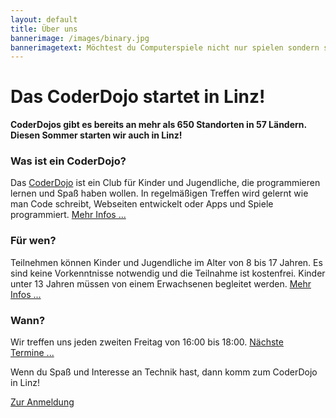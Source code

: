 ```yaml
---
layout: default
title: Über uns
bannerimage: /images/binary.jpg
bannerimagetext: Möchtest du Computerspiele nicht nur spielen sondern selbst programmieren? Dann bist du richtig beim CoderDojo!
---
```


# Das CoderDojo startet in Linz!

**CoderDojos gibt es bereits an mehr als 650 Standorten in 57 Ländern. Diesen Sommer starten wir auch in Linz!**

<div class="row">
	<div class="col-md-4">
		<h3>Was ist ein CoderDojo?</h3>
		<p>
			Das <a href="https://coderdojo.com/" target="_blank">CoderDojo</a> ist ein Club für Kinder und Jugendliche, die programmieren lernen und Spaß haben wollen.
			In regelmäßigen Treffen wird gelernt wie man Code schreibt, Webseiten entwickelt oder Apps und Spiele programmiert. 
            <a href="/infos/kinder.html">Mehr Infos&nbsp;...</a>
		</p>
	</div>
	<div class="col-md-4">
		<h3>Für wen?</h3>
		<p>
			Teilnehmen können Kinder und Jugendliche im Alter von 8 bis 17 Jahren.
			Es sind keine Vorkenntnisse notwendig und die Teilnahme ist kostenfrei.
			Kinder unter 13 Jahren müssen von einem Erwachsenen begleitet werden. 
            <a href="/infos/eltern.html">Mehr Infos&nbsp;...</a>
		</p>
	</div>
	<div class="col-md-4">
		<h3>Wann?</h3>
		<p>Wir treffen uns jeden zweiten Freitag von 16:00 bis 18:00. <a href="/termine.html">Nächste Termine&nbsp;...</a></p>
		<p>Wenn du Spaß und Interesse an Technik hast, dann komm zum CoderDojo in Linz!</p>
	</div>
</div>

<div class="container-full-width">
	<p class="text-center"><a class="btn btn-material-light-blue-600" href="/termine.html">Zur Anmeldung</a></p>
</div>